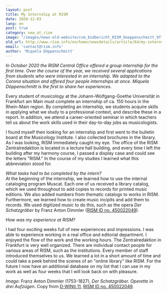 ```yaml
---
layout: post
title: My Internship at RISM
date: 2020-12-03
lang: en
post: true
category: new_at_rism
image: "/images/news-old-website/csm_Endbericht_RISM_Doeppenschmitt_9ff4b81c37.jpg"
old_url: http://www.rism.info/en/home/newsdetails/article/64/my-internship-at-rism.html
email: 'contact@rism.info'
author: 'Miquela Döppenschmitt'
---
```


_In October 2020 the RISM Central Office offered a group internship for the first time. Over the course of the year, we received several applications from students who were interested in an internship. We adapted to the Corona situation and offered four people internships at once. Miquela Döppenschmitt is the first to share her experiences._   
  
Every student of musicology at the Johann-Wolfgang-Goethe Universität in Frankfurt am Main must complete an internship of ca. 150 hours in the Rhein-Main region. By completing an internship, we students acquire skills in applying what we study to a professional context, and describe these in a report. In addition, we attend a career-oriented seminar in which teachers tell us about the work skills used in their day-to-day jobs as musicologists.   
  
I found myself then looking for an internship and first went to the bulletin board at the Musicology Institute. I also collected brochures in the library. As I was looking, RISM immediately caught my eye. The office of the RISM Zentralredaktion is located in a lecture hall building, and every time I left the building after my harmony course, I passed a display case and could see the letters "RISM." In the course of my studies I learned what this abbreviation stood for.   
  
_What tasks had to be completed by the intern?_   
At the beginning of the internship, we learned how to use the internal cataloging program Muscat. Each one of us received a library catalog, which we used throughout to add copies to records for printed music editions. We also added numbers from thematic catalogs to works in RISM. Furthermore, we learned how to create music incipits and add them to records. We used digitized music to do this, such as the opera _Der Schatzgräber_ by Franz Anton Dimmler ([RISM ID no. 450022049](https://opac.rism.info/search?id=450022049&View=rism)).  
  
_How was my experience at RISM?_  
    
I had four exciting weeks full of new experiences and impressions. I was able to experience working in a real office and editorial department. I enjoyed the flow of the work and the working hours. The Zentralredaktion in Frankfurt is very well organized. There are individual contact people for various areas of RISM, such as the institutions. Every member of staff introduced themselves to us. We learned a lot in a short amount of time and could take a peek behind the scenes of an "online library" like RISM. For the future I now have an additional database on my list that I can use in my work as well as four weeks that I will look back on with pleasure.   
  
  
_Image_: Franz Anton Dimmler (1753-1827), _Der Schatzgräber. Operette in drei Aufzügen_. Copy from [D-WINtj 11](http://mdz-nbn-resolving.de/urn:nbn:de:bvb:12-bsb00121948-1), [RISM ID no. 450022049](https://opac.rism.info/search?id=450022049&View=rism).

&nbsp;